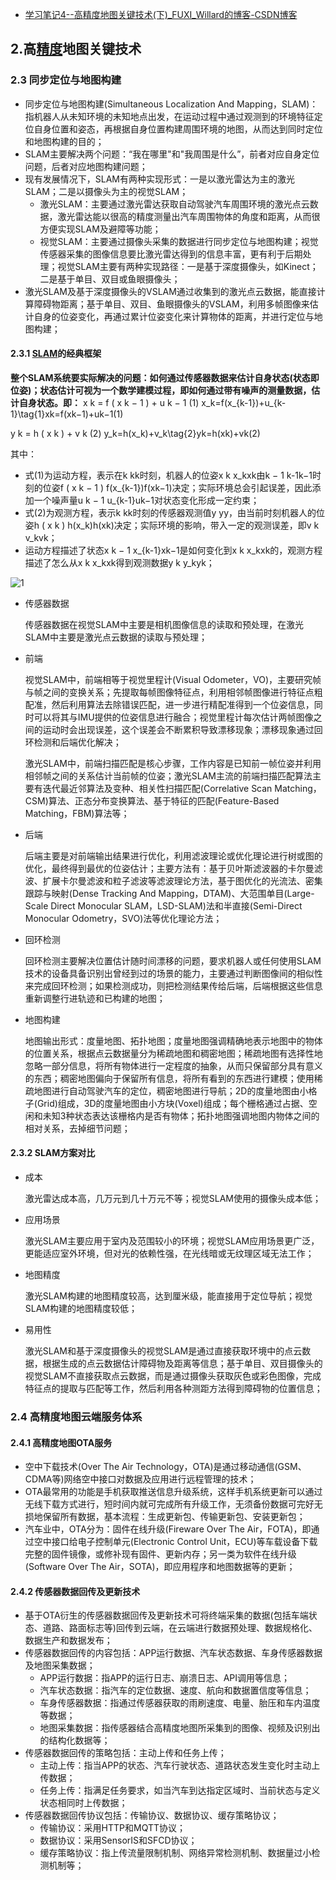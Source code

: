- [学习笔记4--高精度地图关键技术(下)_FUXI_Willard的博客-CSDN博客](https://fuxi-willard.blog.csdn.net/article/details/125566579)

## 2.高[精度](https://so.csdn.net/so/search?q=精度&spm=1001.2101.3001.7020)地图关键技术

### 2.3 同步定位与地图构建

- 同步定位与地图构建(Simultaneous Localization And Mapping，SLAM)：指机器人从未知环境的未知地点出发，在运动过程中通过观测到的环境特征定位自身位置和姿态，再根据自身位置构建周围环境的地图，从而达到同时定位和地图构建的目的；
- SLAM主要解决两个问题：“我在哪里"和"我周围是什么”，前者对应自身定位问题，后者对应地图构建问题；
- 现有发展情况下，SLAM有两种实现形式：一是以激光雷达为主的激光SLAM；二是以摄像头为主的视觉SLAM；
  - 激光SLAM：主要通过激光雷达获取自动驾驶汽车周围环境的激光点云数据，激光雷达能以很高的精度测量出汽车周围物体的角度和距离，从而很方便实现SLAM及避障等功能；
  - 视觉SLAM：主要通过摄像头采集的数据进行同步定位与地图构建；视觉传感器采集的图像信息要比激光雷达得到的信息丰富，更有利于后期处理；视觉SLAM主要有两种实现路径：一是基于深度摄像头，如Kinect；二是基于单目、双目或鱼眼摄像头；
- 激光SLAM及基于深度摄像头的VSLAM通过收集到的激光点云数据，能直接计算障碍物距离；基于单目、双目、鱼眼摄像头的VSLAM，利用多帧图像来估计自身的位姿变化，再通过累计位姿变化来计算物体的距离，并进行定位与地图构建；

#### 2.3.1 [SLAM](https://so.csdn.net/so/search?q=SLAM&spm=1001.2101.3001.7020)的经典框架

**整个SLAM系统要实际解决的问题：如何通过传感器数据来估计自身状态(状态即位姿)；状态估计可视为一个数学建模过程，即如何通过带有噪声的测量数据，估计自身状态。即：**
x k = f ( x k − 1 ) + u k − 1 (1) x_k=f(x_{k-1})+u_{k-1}\tag{1}xk​=f(xk−1​)+uk−1​(1)

y k = h ( x k ) + v k (2) y_k=h(x_k)+v_k\tag{2}yk=h(xk)+vk(2)

其中：

- 式(1)为运动方程，表示在k kk时刻，机器人的位姿x k x_kxk由k − 1 k-1k−1时刻的位姿f ( x k − 1 ) f(x_{k-1})f(xk−1)决定；实际环境总会引起误差，因此添加一个噪声量u k − 1 u_{k-1}uk−1对状态变化形成一定约束；
- 式(2)为观测方程，表示k kk时刻的传感器观测值y yy，由当前时刻机器人的位姿h ( x k ) h(x_k)h(xk)决定；实际环境的影响，带入一定的观测误差，即v k v_kvk；
- 运动方程描述了状态x k − 1 x_{k-1}xk−1是如何变化到x k x_kxk的，观测方程描述了怎么从x k x_kxk得到观测数据y k y_kyk；

![1](https://img-blog.csdnimg.cn/6b79b0297fc247399b3415c475b63e63.jpeg#pic_center)

- 传感器数据

  传感器数据在视觉SLAM中主要是相机图像信息的读取和预处理，在激光SLAM中主要是激光点云数据的读取与预处理；

- 前端

  视觉SLAM中，前端相等于视觉里程计(Visual Odometer，VO)，主要研究帧与帧之间的变换关系；先提取每帧图像特征点，利用相邻帧图像进行特征点粗配准，然后利用算法去除错误匹配，进一步进行精配准得到一个位姿信息，同时可以将其与IMU提供的位姿信息进行融合；视觉里程计每次估计两帧图像之间的运动时会出现误差，这个误差会不断累积导致漂移现象；漂移现象通过回环检测和后端优化解决；

  激光SLAM中，前端扫描匹配是核心步骤，工作内容是已知前一帧位姿并利用相邻帧之间的关系估计当前帧的位姿；激光SLAM主流的前端扫描匹配算法主要有迭代最近邻算法及变种、相关性扫描匹配(Correlative Scan Matching，CSM)算法、正态分布变换算法、基于特征的匹配(Feature-Based Matching，FBM)算法等；

- 后端

  后端主要是对前端输出结果进行优化，利用滤波理论或优化理论进行树或图的优化，最终得到最优的位姿估计；主要方法有：基于贝叶斯滤波器的卡尔曼滤波、扩展卡尔曼滤波和粒子滤波等滤波理论方法，基于图优化的光流法、密集跟踪与映射(Dense Tracking And Mapping，DTAM)、大范围单目(Large-Scale Direct Monocular SLAM，LSD-SLAM)法和半直接(Semi-Direct Monocular Odometry，SVO)法等优化理论方法；

- 回环检测

  回环检测主要解决位置估计随时间漂移的问题，要求机器人或任何使用SLAM技术的设备具备识别出曾经到过的场景的能力，主要通过判断图像间的相似性来完成回环检测；如果检测成功，则把检测结果传给后端，后端根据这些信息重新调整行进轨迹和已构建的地图；

- 地图构建

  地图输出形式：度量地图、拓扑地图；度量地图强调精确地表示地图中的物体的位置关系，根据点云数据量分为稀疏地图和稠密地图；稀疏地图有选择性地忽略一部分信息，将所有物体进行一定程度的抽象，从而只保留部分具有意义的东西；稠密地图偏向于保留所有信息，将所有看到的东西进行建模；使用稀疏地图进行自动驾驶汽车的定位，稠密地图进行导航；2D的度量地图由小格子(Grid)组成，3D的度量地图由小方块(Voxel)组成；每个栅格通过占据、空闲和未知3种状态表达该栅格内是否有物体；拓扑地图强调地图内物体之间的相对关系，去掉细节问题；

#### 2.3.2 SLAM方案对比

- 成本

  激光雷达成本高，几万元到几十万元不等；视觉SLAM使用的摄像头成本低；

- 应用场景

  激光SLAM主要应用于室内及范围较小的环境；视觉SLAM应用场景更广泛，更能适应室外环境，但对光的依赖性强，在光线暗或无纹理区域无法工作；

- 地图精度

  激光SLAM构建的地图精度较高，达到厘米级，能直接用于定位导航；视觉SLAM构建的地图精度较低；

- 易用性

  激光SLAM和基于深度摄像头的视觉SLAM是通过直接获取环境中的点云数据，根据生成的点云数据估计障碍物及距离等信息；基于单目、双目摄像头的视觉SLAM不直接获取点云数据，而是通过摄像头获取灰色或彩色图像，完成特征点的提取与匹配等工作，然后利用各种测距方法得到障碍物的位置信息；

### 2.4 高精度地图云端服务体系

#### 2.4.1 高精度地图OTA服务

- 空中下载技术(Over The Air Technology，OTA)是通过移动通信(GSM、CDMA等)网络空中接口对数据及应用进行远程管理的技术；
- OTA最常用的功能是手机获取推送信息升级系统，这样手机系统更新可以通过无线下载方式进行，短时间内就可完成所有升级工作，无须备份数据可完好无损地保留所有数据，基本流程：生成更新包、传输更新包、安装更新包；
- 汽车业中，OTA分为：固件在线升级(Fireware Over The Air，FOTA)，即通过空中接口给电子控制单元(Electronic Control Unit，ECU)等车载设备下载完整的固件镜像，或修补现有固件、更新内存；另一类为软件在线升级(Software Over The Air，SOTA)，即应用程序和地图数据等的更新；

#### 2.4.2 传感器数据回传及更新技术

- 基于OTA衍生的传感器数据回传及更新技术可将终端采集的数据(包括车端状态、道路、路面标志等)回传到云端，在云端进行数据预处理、数据规格化、数据生产和数据发布；
- 传感器数据回传的内容包括：APP运行数据、汽车状态数据、车身传感器数据及地图采集数据；
  - APP运行数据：指APP的运行日志、崩溃日志、API调用等信息；
  - 汽车状态数据：指汽车的定位数据、速度、航向和数据置信度等信息；
  - 车身传感器数据：指通过传感器获取的雨刷速度、电量、胎压和车内温度等数据；
  - 地图采集数据：指传感器结合高精度地图所采集到的图像、视频及识别出的结构化数据等；
- 传感器数据回传的策略包括：主动上传和任务上传；
  - 主动上传：指当APP的状态、汽车行驶状态、道路状态发生变化时主动上传数据；
  - 任务上传：指满足任务要求，如当汽车到达指定区域时、当前状态与定义状态相同时上传数据；
- 传感器数据回传协议包括：传输协议、数据协议、缓存策略协议；
  - 传输协议：采用HTTP和MQTT协议；
  - 数据协议：采用SensorIS和SFCD协议；
  - 缓存策略协议：指上传流量限制机制、网络异常检测机制、数据量过小检测机制等；